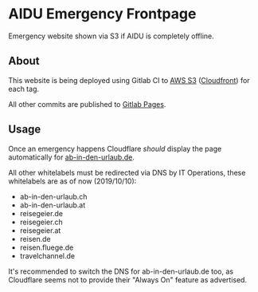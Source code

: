 # AIDU Emergency Frontpage

Emergency website shown via S3 if AIDU is completely offline.

## About

This website is being deployed using Gitlab CI to [AWS S3](http://ab-in-den-urlaub-fallback.s3-website.eu-central-1.amazonaws.com/) ([Cloudfront](https://d1e2n8ff33k5hc.cloudfront.net/)) for each tag.

All other commits are published to [Gitlab Pages](https://shared-travel-packages.gitlab-pages.invia.io/aidu-whitelabel/emergency/).

## Usage

Once an emergency happens Cloudflare *should* display the page automatically for [ab-in-den-urlaub.de](ab-in-den-urlaub.de).

All other whitelabels must be redirected via DNS by IT Operations, these whitelabels are as of now (2019/10/10):

* ab-in-den-urlaub.ch
* ab-in-den-urlaub.at
* reisegeier.de
* reisegeier.ch
* reisegeier.at
* reisen.de
* reisen.fluege.de
* travelchannel.de

It's recommended to switch the DNS for ab-in-den-urlaub.de too, as Cloudflare seems not to provide their "Always On" feature as advertised.